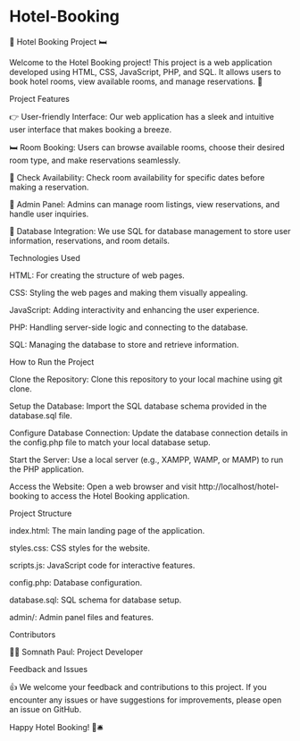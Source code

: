 # Hotel-Booking
🏨 Hotel Booking Project 🛏️

Welcome to the Hotel Booking project! This project is a web application developed using HTML, CSS, JavaScript, PHP, and SQL. It allows users to book hotel rooms, view available rooms, and manage reservations. 🌟

Project Features

👉 User-friendly Interface: Our web application has a sleek and intuitive user interface that makes booking a breeze.

🛏️ Room Booking: Users can browse available rooms, choose their desired room type, and make reservations seamlessly.

📆 Check Availability: Check room availability for specific dates before making a reservation.

💼 Admin Panel: Admins can manage room listings, view reservations, and handle user inquiries.

📑 Database Integration: We use SQL for database management to store user information, reservations, and room details.

Technologies Used

HTML: For creating the structure of web pages.

CSS: Styling the web pages and making them visually appealing.

JavaScript: Adding interactivity and enhancing the user experience.

PHP: Handling server-side logic and connecting to the database.

SQL: Managing the database to store and retrieve information.

How to Run the Project

Clone the Repository: Clone this repository to your local machine using git clone.

Setup the Database: Import the SQL database schema provided in the database.sql file.

Configure Database Connection: Update the database connection details in the config.php file to match your local database setup.

Start the Server: Use a local server (e.g., XAMPP, WAMP, or MAMP) to run the PHP application.

Access the Website: Open a web browser and visit http://localhost/hotel-booking to access the Hotel Booking application.

Project Structure

index.html: The main landing page of the application.

styles.css: CSS styles for the website.

scripts.js: JavaScript code for interactive features.

config.php: Database configuration.

database.sql: SQL schema for database setup.

admin/: Admin panel files and features.

Contributors

🙋‍♂️ Somnath Paul: Project Developer

Feedback and Issues

👍 We welcome your feedback and contributions to this project. If you encounter any issues or have suggestions for improvements, please open an issue on GitHub.


Happy Hotel Booking! 🌆🛎️
